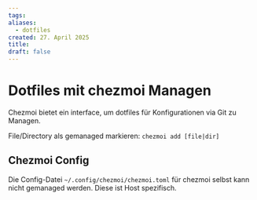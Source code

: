 ```yaml
---
tags: 
aliases:
  - dotfiles
created: 27. April 2025
title: 
draft: false
---
```


# Dotfiles mit chezmoi Managen

Chezmoi bietet ein interface, um dotfiles für Konfigurationen via Git zu Managen.

File/Directory als gemanaged markieren: `chezmoi add [file|dir]`

## Chezmoi Config

Die Config-Datei `~/.config/chezmoi/chezmoi.toml` für chezmoi selbst kann nicht gemanaged werden. Diese ist Host spezifisch.

